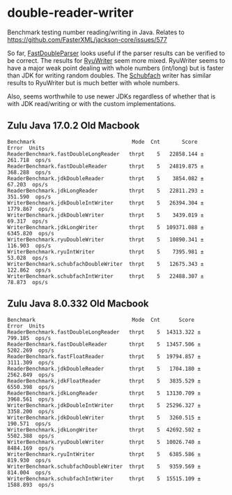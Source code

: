 # double-reader-writer
Benchmark testing number reading/writing in Java. Relates to https://github.com/FasterXML/jackson-core/issues/577

So far, [FastDoubleParser](https://github.com/FasterXML/jackson-core/pull/747) looks useful if the parser results can be verified to be correct. The results for [RyuWriter](https://github.com/FasterXML/jackson-core/pull/749) seem more mixed. RyuWriter seems to have a major weak point dealing with whole numbers (int/long) but is faster than JDK for writing random doubles. The [Schubfach](https://github.com/pjfanning/double-reader-writer/issues/1) writer has similar results to RyuWriter but is much better with whole numbers.

Also, seems worthwhile to use newer JDKs regardless of whether that is with JDK read/writing or with the custom implementations.


## Zulu Java 17.0.2 Old Macbook

```
Benchmark                               Mode  Cnt       Score      Error  Units
ReaderBenchmark.fastDoubleLongReader   thrpt    5   22858.144 ±  261.718  ops/s
ReaderBenchmark.fastDoubleReader       thrpt    5   24819.875 ±  368.288  ops/s
ReaderBenchmark.jdkDoubleReader        thrpt    5    3854.082 ±   67.203  ops/s
ReaderBenchmark.jdkLongReader          thrpt    5   22811.293 ±  351.590  ops/s
WriterBenchmark.jdkDoubleIntWriter     thrpt    5   26394.304 ± 1779.867  ops/s
WriterBenchmark.jdkDoubleWriter        thrpt    5    3439.019 ±   69.317  ops/s
WriterBenchmark.jdkLongWriter          thrpt    5  109371.088 ± 6345.820  ops/s
WriterBenchmark.ryuDoubleWriter        thrpt    5   10890.341 ±  116.903  ops/s
WriterBenchmark.ryuIntWriter           thrpt    5    7395.981 ±   53.028  ops/s
WriterBenchmark.schubfachDoubleWriter  thrpt    5   12675.343 ±  122.862  ops/s
WriterBenchmark.schubfachIntWriter     thrpt    5   22488.307 ±   78.873  ops/s
```

## Zulu Java 8.0.332 Old Macbook

```
Benchmark                               Mode  Cnt      Score      Error  Units
ReaderBenchmark.fastDoubleLongReader   thrpt    5  14313.322 ±  799.185  ops/s
ReaderBenchmark.fastDoubleReader       thrpt    5  13457.506 ± 5202.269  ops/s
ReaderBenchmark.fastFloatReader        thrpt    5  19794.857 ± 3111.309  ops/s
ReaderBenchmark.jdkDoubleReader        thrpt    5   1704.180 ± 2562.849  ops/s
ReaderBenchmark.jdkFloatReader         thrpt    5   3835.529 ± 6550.398  ops/s
ReaderBenchmark.jdkLongReader          thrpt    5  13130.709 ± 3968.561  ops/s
WriterBenchmark.jdkDoubleIntWriter     thrpt    5  25296.327 ± 3358.200  ops/s
WriterBenchmark.jdkDoubleWriter        thrpt    5   3260.515 ±  190.571  ops/s
WriterBenchmark.jdkLongWriter          thrpt    5  42692.502 ± 5502.388  ops/s
WriterBenchmark.ryuDoubleWriter        thrpt    5  10026.740 ± 8484.169  ops/s
WriterBenchmark.ryuIntWriter           thrpt    5   6385.586 ±  819.930  ops/s
WriterBenchmark.schubfachDoubleWriter  thrpt    5   9359.569 ±  814.004  ops/s
WriterBenchmark.schubfachIntWriter     thrpt    5  15515.109 ± 1588.893  ops/s
```
